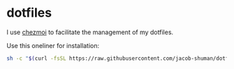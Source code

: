 # dotfiles

I use [chezmoi]() to facilitate the management of my dotfiles.

Use this oneliner for installation:

```bash
sh -c "$(curl -fsSL https://raw.githubusercontent.com/jacob-shuman/dotfiles/main/install.sh)"
```
